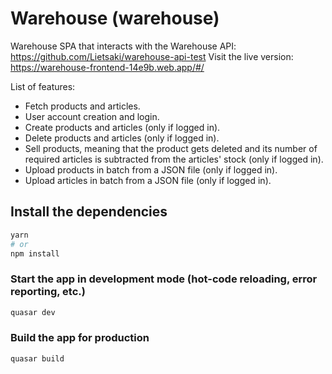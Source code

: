 # Warehouse (warehouse)

Warehouse SPA that interacts with the Warehouse API: https://github.com/Lietsaki/warehouse-api-test
Visit the live version: https://warehouse-frontend-14e9b.web.app/#/

List of features:

- Fetch products and articles.
- User account creation and login.
- Create products and articles (only if logged in).
- Delete products and articles (only if logged in).
- Sell products, meaning that the product gets deleted and its number of required articles is subtracted from the articles' stock (only if logged in).
- Upload products in batch from a JSON file (only if logged in).
- Upload articles in batch from a JSON file (only if logged in).

## Install the dependencies
```bash
yarn
# or
npm install
```

### Start the app in development mode (hot-code reloading, error reporting, etc.)
```bash
quasar dev
```


### Build the app for production
```bash
quasar build
```

